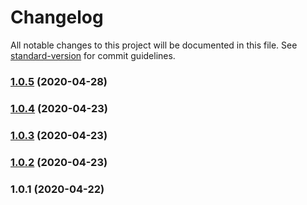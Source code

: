 # Changelog

All notable changes to this project will be documented in this file. See [standard-version](https://github.com/conventional-changelog/standard-version) for commit guidelines.

### [1.0.5](https://gitlab.com/advanced-styling/outdoors/compare/v1.0.4...v1.0.5) (2020-04-28)

### [1.0.4](https://gitlab.com/advanced-styling/outdoors/compare/v1.0.3...v1.0.4) (2020-04-23)

### [1.0.3](https://gitlab.com/advanced-styling/outdoors/compare/v1.0.2...v1.0.3) (2020-04-23)

### [1.0.2](https://gitlab.com/advanced-styling/outdoors/compare/v1.0.1...v1.0.2) (2020-04-23)

### 1.0.1 (2020-04-22)
